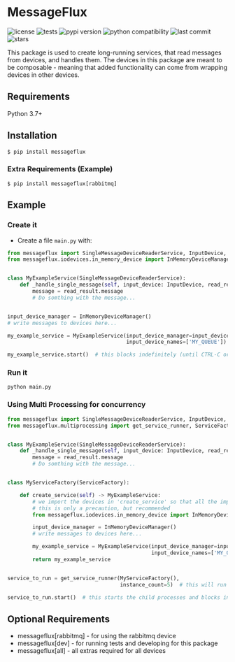 # MessageFlux

![license](https://badgen.net/github/license/Avivsalem/MessageFlux/)
![tests](https://github.com/AvivSalem/MessageFlux/actions/workflows/tests.yml/badge.svg)
![pypi version](https://badgen.net/pypi/v/MessageFlux)
![python compatibility](https://badgen.net/pypi/python/MessageFlux)
![last commit](https://badgen.net/github/last-commit/Avivsalem/MessageFlux/main)
![stars](https://badgen.net/github/stars/Avivsalem/MessageFlux)

This package is used to create long-running services, that read messages from devices, and handles them.
The devices in this package are meant to be composable - meaning that added functionality can come from wrapping devices
in other devices.

## Requirements

Python 3.7+

## Installation

```console
$ pip install messageflux
```

### Extra Requirements (Example)

```console
$ pip install messageflux[rabbitmq]
```

## Example

### Create it

* Create a file `main.py` with:

```Python
from messageflux import SingleMessageDeviceReaderService, InputDevice, ReadResult
from messageflux.iodevices.in_memory_device import InMemoryDeviceManager


class MyExampleService(SingleMessageDeviceReaderService):
    def _handle_single_message(self, input_device: InputDevice, read_result: ReadResult):
        message = read_result.message
        # Do somthing with the message...


input_device_manager = InMemoryDeviceManager()
# write messages to devices here...

my_example_service = MyExampleService(input_device_manager=input_device_manager,
                                      input_device_names=['MY_QUEUE'])

my_example_service.start()  # this blocks indefinitely (until CTRL-C or sigterm)

```

### Run it

```console
python main.py 
```

### Using Multi Processing for concurrency

```python
from messageflux import SingleMessageDeviceReaderService, InputDevice, ReadResult
from messageflux.multiprocessing import get_service_runner, ServiceFactory


class MyExampleService(SingleMessageDeviceReaderService):
    def _handle_single_message(self, input_device: InputDevice, read_result: ReadResult):
        message = read_result.message
        # Do somthing with the message...


class MyServiceFactory(ServiceFactory):

    def create_service(self) -> MyExampleService:
        # we import the devices in 'create_service' so that all the imports will be in the child process.
        # this is only a precaution, but recommended
        from messageflux.iodevices.in_memory_device import InMemoryDeviceManager

        input_device_manager = InMemoryDeviceManager()
        # write messages to devices here...

        my_example_service = MyExampleService(input_device_manager=input_device_manager,
                                              input_device_names=['MY_QUEUE'])
        return my_example_service


service_to_run = get_service_runner(MyServiceFactory(),
                                    instance_count=5)  # this will run 5 child processes

service_to_run.start()  # this starts the child processes and blocks indefinitely (until CTRL-C or sigterm)
```

## Optional Requirements

* messageflux[rabbitmq] - for using the rabbitmq device
* messageflux[dev] - for running tests and developing for this package
* messageflux[all] - all extras required for all devices